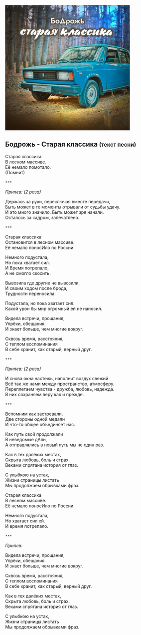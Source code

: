 <img src="cover.jpg" alt="Cover" width="400" height="400" />

## Бодрожь - Старая классика <small>(текст песни)</small>

Старая классика  
В лесном массиве.  
Её немало помотало.  
(Помнит)

`***`

*Припев: (2 раза)*

Держась за руки, переключая вместе передачи,  
Быть может в те моменты отрывали от судьбы удачу.  
И это много значило. Быть может зря начали.  
Осталось за кадром, запечатлено.  

`***`

Старая классика  
Остановится в лесном массиве.  
Её немало поносИло по России.

Немного подустала,  
Но пока хватает сил.  
И Время потрепало,  
А не смогло скосить.

Вывозила где другие не вывозили,  
И своим ходом после брода,  
Трудности переносила.

Подустала, но пока хватает сил.  
Какой урон бы мир огромный ей не наносил.  

Видела встречи, прощания,  
Упрёки, обещания.  
И знает больше, чем многие вокруг.

Сквозь время, расстояния,  
С теплом воспоминания  
В себе хранит, как старый, верный друг.

`***`

*Припев: (2 раза)*

И снова окна настежь, наполнит воздух свежий  
Всё так же нами между пространство, атмосферу.  
Переплетаем чувства - дружба, любовь, надежда.  
В них сохраняем веру как и прежде.

`***`

Вспомним как застревали.  
Две стороны одной медали  
И что-то общее объединяет нас.  

Как путь свой продолжали  
В неведомые дАли,  
А отправлялись в новый путь мы не один раз.

Как в тех далёких местах,  
Скрыта любовь, боль и страх.  
Веками спрятана история от глаз.

С улыбкою на устах,  
Жизни страницы листать  
Мы продолжаем обрывками фраз.

Старая классика  
В лесном массиве.  
Её немало поносИло по России.

Немного подустала,  
Но хватает сил ей.  
И время потрепало.

`***`

*Припев:*

Видела встречи, прощания,  
Упрёки, обещания.  
И знает больше, чем многие вокруг.

Сквозь время, расстояния,  
С теплом воспоминания  
В себе хранит, как старый, верный друг.

Как в тех далёких местах,  
Скрыта любовь, боль и страх.  
Веками спрятана история от глаз.

С улыбкою на устах,  
Жизни страницы листать  
Мы продолжаем обрывками фраз.